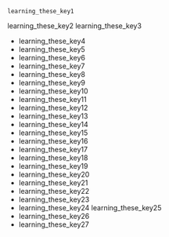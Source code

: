 ```ngMeta
learning_these_key1
```

learning_these_key2
learning_these_key3
- learning_these_key4
- learning_these_key5
- learning_these_key6
- learning_these_key7
- learning_these_key8
- learning_these_key9
- learning_these_key10
- learning_these_key11
- learning_these_key12
- learning_these_key13
- learning_these_key14
- learning_these_key15
- learning_these_key16
- learning_these_key17
- learning_these_key18
- learning_these_key19
- learning_these_key20
- learning_these_key21
- learning_these_key22
- learning_these_key23
- learning_these_key24
learning_these_key25
- learning_these_key26
- learning_these_key27

